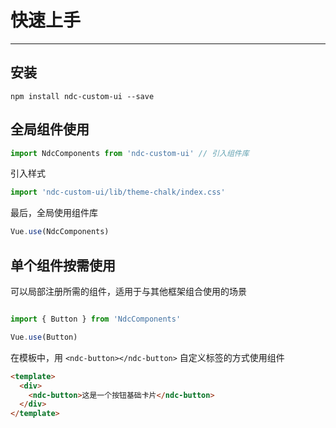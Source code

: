 # 快速上手
<!-- {.md} -->

----
<!-- {.md} -->

## 安装
<!-- {.md} -->

```
npm install ndc-custom-ui --save
```
<!-- {.md} -->

## 全局组件使用
<!-- {.md} -->

```js
import NdcComponents from 'ndc-custom-ui' // 引入组件库
```
<!-- {.md} -->

引入<!-- {.md} -->样式

```js
import 'ndc-custom-ui/lib/theme-chalk/index.css'
```
最后，全局使用组件库<!-- {.md} -->
```js
Vue.use(NdcComponents)
```
<!-- {.md} -->

## 单个组件按需使用
<!-- {.md} -->

可以局部注册所需的组件，适用于与其他框架组合使用的场景
<!-- {.md} -->

```js

import { Button } from 'NdcComponents'

Vue.use(Button)

```
<!-- {.md} -->

在模板中，用<!-- {.md} --> `<ndc-button></ndc-button>` 自定义标签的方式使用组件

```html
<template>
  <div>
    <ndc-button>这是一个按钮基础卡片</ndc-button>
  </div>
</template>
```
<!-- {.md} -->


